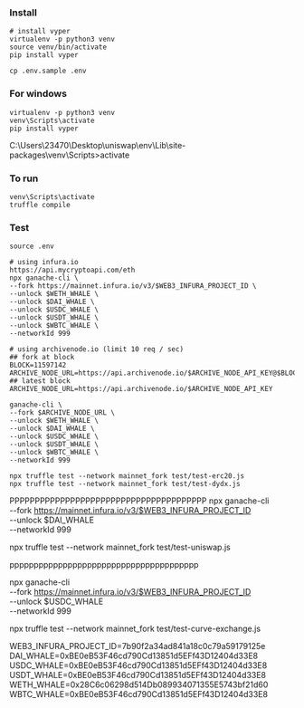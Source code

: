 ### Install

```shell
# install vyper
virtualenv -p python3 venv
source venv/bin/activate
pip install vyper

cp .env.sample .env
```

### For windows

```
virtualenv -p python3 venv
venv\Scripts\activate
pip install vyper

```
C:\Users\23470\Desktop\uniswap\env\Lib\site-packages\venv\Scripts>activate
### To run

```
venv\Scripts\activate
truffle compile

```

### Test

```shell
source .env

# using infura.io
https://api.mycryptoapi.com/eth
npx ganache-cli \
--fork https://mainnet.infura.io/v3/$WEB3_INFURA_PROJECT_ID \
--unlock $WETH_WHALE \
--unlock $DAI_WHALE \
--unlock $USDC_WHALE \
--unlock $USDT_WHALE \
--unlock $WBTC_WHALE \
--networkId 999

# using archivenode.io (limit 10 req / sec)
## fork at block
BLOCK=11597142
ARCHIVE_NODE_URL=https://api.archivenode.io/$ARCHIVE_NODE_API_KEY@$BLOCK
## latest block
ARCHIVE_NODE_URL=https://api.archivenode.io/$ARCHIVE_NODE_API_KEY

ganache-cli \
--fork $ARCHIVE_NODE_URL \
--unlock $WETH_WHALE \
--unlock $DAI_WHALE \
--unlock $USDC_WHALE \
--unlock $USDT_WHALE \
--unlock $WBTC_WHALE \
--networkId 999

npx truffle test --network mainnet_fork test/test-erc20.js
npx truffle test --network mainnet_fork test/test-dydx.js

```

PPPPPPPPPPPPPPPPPPPPPPPPPPPPPPPPPPPPPPP
npx ganache-cli \
--fork https://mainnet.infura.io/v3/$WEB3_INFURA_PROJECT_ID \
--unlock $DAI_WHALE \
--networkId 999

npx truffle test --network mainnet_fork test/test-uniswap.js


ppppppppppppppppppppppppppppppppppppppp

npx ganache-cli \
--fork https://mainnet.infura.io/v3/$WEB3_INFURA_PROJECT_ID \
--unlock $USDC_WHALE \
--networkId 999

npx truffle test --network mainnet_fork test/test-curve-exchange.js








WEB3_INFURA_PROJECT_ID=7b90f2a34ad841a18c0c79a59179125e 
DAI_WHALE=0xBE0eB53F46cd790Cd13851d5EFf43D12404d33E8
USDC_WHALE=0xBE0eB53F46cd790Cd13851d5EFf43D12404d33E8
USDT_WHALE=0xBE0eB53F46cd790Cd13851d5EFf43D12404d33E8
WETH_WHALE=0x28C6c06298d514Db089934071355E5743bf21d60 
WBTC_WHALE=0xBE0eB53F46cd790Cd13851d5EFf43D12404d33E8